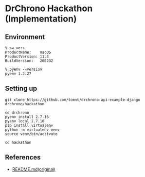# DrChrono Hackathon (Implementation)

## Environment

```
% sw_vers
ProductName:	macOS
ProductVersion:	11.3
BuildVersion:	20E232

% pyenv --version
pyenv 1.2.27
```

## Setting up

```
git clone https://github.com/tomnt/drchrono-api-example-django drchrono/hackathon

cd drchrono
pyenv install 2.7.16
pyenv local 2.7.16
pip install virtualenv
python -m virtualenv venv
source venv/bin/activate

cd hackathon

```

## References

- [README.md(original)](readme/README.md)

